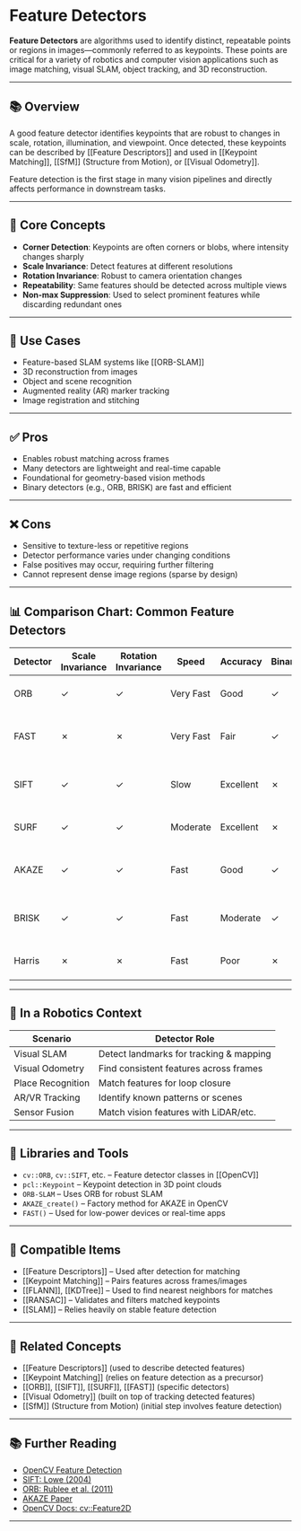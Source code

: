 # Feature Detectors

**Feature Detectors** are algorithms used to identify distinct, repeatable points or regions in images—commonly referred to as keypoints. These points are critical for a variety of robotics and computer vision applications such as image matching, visual SLAM, object tracking, and 3D reconstruction.

---

## 📚 Overview

A good feature detector identifies keypoints that are robust to changes in scale, rotation, illumination, and viewpoint. Once detected, these keypoints can be described by [[Feature Descriptors]] and used in [[Keypoint Matching]], [[SfM]] (Structure from Motion), or [[Visual Odometry]].

Feature detection is the first stage in many vision pipelines and directly affects performance in downstream tasks.

---

## 🧠 Core Concepts

- **Corner Detection**: Keypoints are often corners or blobs, where intensity changes sharply  
- **Scale Invariance**: Detect features at different resolutions  
- **Rotation Invariance**: Robust to camera orientation changes  
- **Repeatability**: Same features should be detected across multiple views  
- **Non-max Suppression**: Used to select prominent features while discarding redundant ones  

---

## 🧰 Use Cases

- Feature-based SLAM systems like [[ORB-SLAM]]  
- 3D reconstruction from images  
- Object and scene recognition  
- Augmented reality (AR) marker tracking  
- Image registration and stitching  

---

## ✅ Pros

- Enables robust matching across frames  
- Many detectors are lightweight and real-time capable  
- Foundational for geometry-based vision methods  
- Binary detectors (e.g., ORB, BRISK) are fast and efficient  

---

## ❌ Cons

- Sensitive to texture-less or repetitive regions  
- Detector performance varies under changing conditions  
- False positives may occur, requiring further filtering  
- Cannot represent dense image regions (sparse by design)  

---

## 📊 Comparison Chart: Common Feature Detectors

| Detector | Scale Invariance | Rotation Invariance | Speed     | Accuracy | Binary | Notes                            |
|----------|------------------|----------------------|-----------|----------|--------|----------------------------------|
| ORB      | ✓                | ✓                    | Very Fast | Good     | ✓      | Good for real-time SLAM          |
| FAST     | ✗                | ✗                    | Very Fast | Fair     | ✓      | Corner detector, not scale/rot.  |
| SIFT     | ✓                | ✓                    | Slow      | Excellent| ✗      | Good for SfM, patents expired    |
| SURF     | ✓                | ✓                    | Moderate  | Excellent| ✗      | Faster than SIFT, not free       |
| AKAZE    | ✓                | ✓                    | Fast      | Good     | ✓      | Supports nonlinear scale spaces  |
| BRISK    | ✓                | ✓                    | Fast      | Moderate | ✓      | Works well with BRIEF descriptor |
| Harris   | ✗                | ✗                    | Fast      | Poor     | ✗      | Classic corner detector          |

---

## 🤖 In a Robotics Context

| Scenario              | Detector Role                           |
|-----------------------|------------------------------------------|
| Visual SLAM           | Detect landmarks for tracking & mapping |
| Visual Odometry       | Find consistent features across frames  |
| Place Recognition     | Match features for loop closure         |
| AR/VR Tracking        | Identify known patterns or scenes       |
| Sensor Fusion         | Match vision features with LiDAR/etc.   |

---

## 🔧 Libraries and Tools

- `cv::ORB`, `cv::SIFT`, etc. – Feature detector classes in [[OpenCV]]  
- `pcl::Keypoint` – Keypoint detection in 3D point clouds  
- `ORB-SLAM` – Uses ORB for robust SLAM  
- `AKAZE_create()` – Factory method for AKAZE in OpenCV  
- `FAST()` – Used for low-power devices or real-time apps  

---

## 🔧 Compatible Items

- [[Feature Descriptors]] – Used after detection for matching  
- [[Keypoint Matching]] – Pairs features across frames/images  
- [[FLANN]], [[KDTree]] – Used to find nearest neighbors for matches  
- [[RANSAC]] – Validates and filters matched keypoints  
- [[SLAM]] – Relies heavily on stable feature detection  

---

## 🔗 Related Concepts

- [[Feature Descriptors]] (used to describe detected features)  
- [[Keypoint Matching]] (relies on feature detection as a precursor)  
- [[ORB]], [[SIFT]], [[SURF]], [[FAST]] (specific detectors)  
- [[Visual Odometry]] (built on top of tracking detected features)  
- [[SfM]] (Structure from Motion) (initial step involves feature detection)  

---

## 📚 Further Reading

- [OpenCV Feature Detection](https://docs.opencv.org/master/db/d27/tutorial_py_table_of_contents_feature2d.html)  
- [SIFT: Lowe (2004)](https://www.cs.ubc.ca/~lowe/papers/ijcv04.pdf)  
- [ORB: Rublee et al. (2011)](https://ieeexplore.ieee.org/document/6126544)  
- [AKAZE Paper](https://github.com/pablofdezalc/akaze)  
- [OpenCV Docs: cv::Feature2D](https://docs.opencv.org/master/d1/d91/classcv_1_1Feature2D.html)

---

